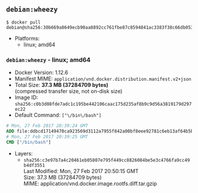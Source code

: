 ## `debian:wheezy`

```console
$ docker pull debian@sha256:30b669a8649ecb90aa8892cc761fbe87c8594841ac3383f38c66db053854e41b
```

-	Platforms:
	-	linux; amd64

### `debian:wheezy` - linux; amd64

-	Docker Version: 1.12.6
-	Manifest MIME: `application/vnd.docker.distribution.manifest.v2+json`
-	Total Size: **37.3 MB (37284709 bytes)**  
	(compressed transfer size, not on-disk size)
-	Image ID: `sha256:c0b3d08fde7adc1c195be442106caac175d235af8b9c9d56a3819179d297ec22`
-	Default Command: `["\/bin\/bash"]`

```dockerfile
# Mon, 27 Feb 2017 20:39:24 GMT
ADD file:ddbcd17149470ca923569d3112a7955f842a00bf8eee92781c6eb13af64b5b82 in / 
# Mon, 27 Feb 2017 20:39:25 GMT
CMD ["/bin/bash"]
```

-	Layers:
	-	`sha256:c3e97b7a4c20461eb05807e795f449cc8826084be5e3c4766fa9cc49b4df3551`  
		Last Modified: Mon, 27 Feb 2017 20:50:15 GMT  
		Size: 37.3 MB (37284709 bytes)  
		MIME: application/vnd.docker.image.rootfs.diff.tar.gzip

